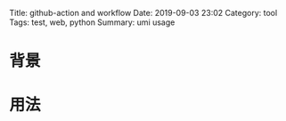 Title: github-action and workflow
Date: 2019-09-03 23:02
Category: tool
Tags: test, web, python
Summary: umi usage

# 背景

# 用法

